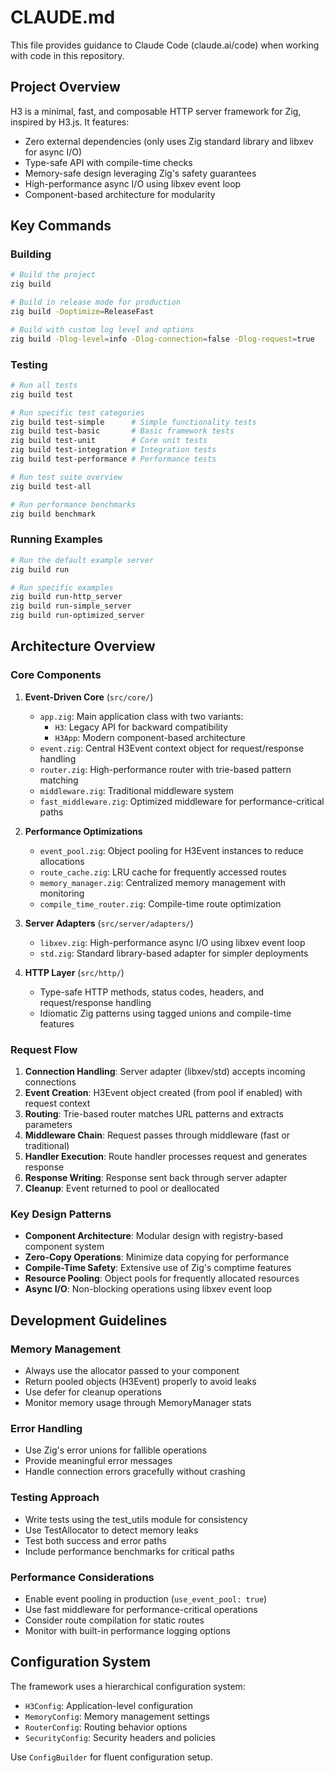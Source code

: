 # CLAUDE.md

This file provides guidance to Claude Code (claude.ai/code) when working with code in this repository.

## Project Overview

H3 is a minimal, fast, and composable HTTP server framework for Zig, inspired by H3.js. It features:
- Zero external dependencies (only uses Zig standard library and libxev for async I/O)
- Type-safe API with compile-time checks
- Memory-safe design leveraging Zig's safety guarantees
- High-performance async I/O using libxev event loop
- Component-based architecture for modularity

## Key Commands

### Building
```bash
# Build the project
zig build

# Build in release mode for production
zig build -Doptimize=ReleaseFast

# Build with custom log level and options
zig build -Dlog-level=info -Dlog-connection=false -Dlog-request=true
```

### Testing
```bash
# Run all tests
zig build test

# Run specific test categories
zig build test-simple      # Simple functionality tests
zig build test-basic       # Basic framework tests
zig build test-unit        # Core unit tests
zig build test-integration # Integration tests
zig build test-performance # Performance tests

# Run test suite overview
zig build test-all

# Run performance benchmarks
zig build benchmark
```

### Running Examples
```bash
# Run the default example server
zig build run

# Run specific examples
zig build run-http_server
zig build run-simple_server
zig build run-optimized_server
```

## Architecture Overview

### Core Components

1. **Event-Driven Core** (`src/core/`)
   - `app.zig`: Main application class with two variants:
     - `H3`: Legacy API for backward compatibility
     - `H3App`: Modern component-based architecture
   - `event.zig`: Central H3Event context object for request/response handling
   - `router.zig`: High-performance router with trie-based pattern matching
   - `middleware.zig`: Traditional middleware system
   - `fast_middleware.zig`: Optimized middleware for performance-critical paths

2. **Performance Optimizations**
   - `event_pool.zig`: Object pooling for H3Event instances to reduce allocations
   - `route_cache.zig`: LRU cache for frequently accessed routes
   - `memory_manager.zig`: Centralized memory management with monitoring
   - `compile_time_router.zig`: Compile-time route optimization

3. **Server Adapters** (`src/server/adapters/`)
   - `libxev.zig`: High-performance async I/O using libxev event loop
   - `std.zig`: Standard library-based adapter for simpler deployments

4. **HTTP Layer** (`src/http/`)
   - Type-safe HTTP methods, status codes, headers, and request/response handling
   - Idiomatic Zig patterns using tagged unions and compile-time features

### Request Flow

1. **Connection Handling**: Server adapter (libxev/std) accepts incoming connections
2. **Event Creation**: H3Event object created (from pool if enabled) with request context
3. **Routing**: Trie-based router matches URL patterns and extracts parameters
4. **Middleware Chain**: Request passes through middleware (fast or traditional)
5. **Handler Execution**: Route handler processes request and generates response
6. **Response Writing**: Response sent back through server adapter
7. **Cleanup**: Event returned to pool or deallocated

### Key Design Patterns

- **Component Architecture**: Modular design with registry-based component system
- **Zero-Copy Operations**: Minimize data copying for performance
- **Compile-Time Safety**: Extensive use of Zig's comptime features
- **Resource Pooling**: Object pools for frequently allocated resources
- **Async I/O**: Non-blocking operations using libxev event loop

## Development Guidelines

### Memory Management
- Always use the allocator passed to your component
- Return pooled objects (H3Event) properly to avoid leaks
- Use defer for cleanup operations
- Monitor memory usage through MemoryManager stats

### Error Handling
- Use Zig's error unions for fallible operations
- Provide meaningful error messages
- Handle connection errors gracefully without crashing

### Testing Approach
- Write tests using the test_utils module for consistency
- Use TestAllocator to detect memory leaks
- Test both success and error paths
- Include performance benchmarks for critical paths

### Performance Considerations
- Enable event pooling in production (`use_event_pool: true`)
- Use fast middleware for performance-critical operations
- Consider route compilation for static routes
- Monitor with built-in performance logging options

## Configuration System

The framework uses a hierarchical configuration system:
- `H3Config`: Application-level configuration
- `MemoryConfig`: Memory management settings
- `RouterConfig`: Routing behavior options
- `SecurityConfig`: Security headers and policies

Use `ConfigBuilder` for fluent configuration setup.